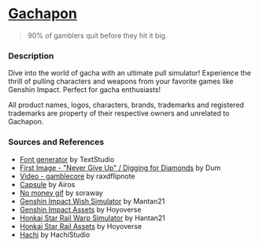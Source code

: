 # [Gachapon](https://gachapon-pon.vercel.app/)
> 90% of gamblers quit before they hit it big.

### Description
Dive into the world of gacha with an ultimate pull simulator! Experience the thrill of pulling characters and weapons from your favorite games like Genshin Impact. Perfect for gacha enthusiasts!

All product names, logos, characters, brands, trademarks and registered trademarks are property of their respective owners and unrelated to Gachapon.

### Sources and References
- [Font generator](https://www.textstudio.com/) by TextStudio
- [First Image - "Never Give Up" / Digging for Diamonds](https://dumilustrador.blogspot.com/) by Dum
- [Video - gamblecore](https://www.youtube.com/watch?v=IPFiKEm-oNI) by raxdflipnote
- [Capsule](https://opengameart.org/content/32px-toy-capsules) by Airos
- [No money gif](https://tenor.com/view/wallet-gif-25866507) by soraway
- [Genshin Impact Wish Simulator](https://github.com/Mantan21/Genshin-Impact-Wish-Simulator) by Mantan21
- [Genshin Impact Assets](https://genshin.hoyoverse.com/en/) by Hoyoverse
- [Honkai Star Rail Warp Simulator](https://github.com/Mantan21/HSR-Warp-Simulator) by Hantan21
- [Honkai Star Rail Assets](https://hsr.hoyoverse.com/en-us/) by Hoyoverse
- [Hachi](https://opengameart.org/content/anime-girl%EF%BC%9Ahachi) by HachiStudio